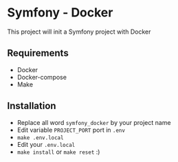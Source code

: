 # Symfony - Docker
This project will init a Symfony project with Docker

## Requirements
- Docker
- Docker-compose
- Make

## Installation
- Replace all word ``symfony_docker`` by your project name
- Edit variable ``PROJECT_PORT`` port in ``.env``
- ``make .env.local``
- Edit your ``.env.local``
- ``make install`` or ``make reset`` :)
